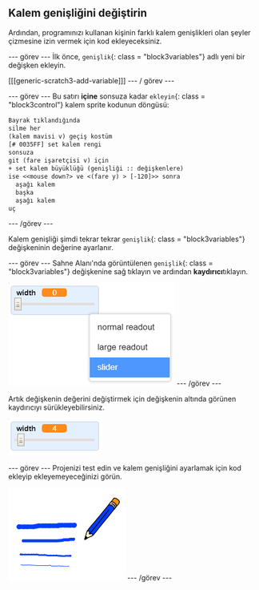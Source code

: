 ## Kalem genişliğini değiştirin

Ardından, programınızı kullanan kişinin farklı kalem genişlikleri olan şeyler çizmesine izin vermek için kod ekleyeceksiniz.

\--- görev \--- İlk önce, `genişlik`{: class = "block3variables"} adlı yeni bir değişken ekleyin.

[[[generic-scratch3-add-variable]]] \--- / görev \---

\--- görev \--- Bu satırı **içine** sonsuza kadar `ekleyin`{: class = "block3control"} kalem sprite kodunun döngüsü:

```blocks3
Bayrak tıklandığında
silme her
(kalem mavisi v) geçiş kostüm
[# 0035FF] set kalem rengi
sonsuza
git (fare işaretçisi v) için
+ set kalem büyüklüğü (genişliği :: değişkenlere)
ise <<mouse down?> ve <(fare y) > [-120]>> sonra 
  aşağı kalem
  başka
  aşağı kalem
uç
```

\--- /görev \---

Kalem genişliği şimdi tekrar tekrar `genişlik`{: class = "block3variables"} değişkeninin değerine ayarlanır.

\--- görev \--- Sahne Alanı'nda görüntülenen `genişlik`{: class = "block3variables"} değişkenine sağ tıklayın ve ardından **kaydırıcı**tıklayın.

![ekran alıntısı](images/paint-slider.png) \--- /görev \---

Artık değişkenin değerini değiştirmek için değişkenin altında görünen kaydırıcıyı sürükleyebilirsiniz.

![ekran alıntısı](images/paint-slider-change.png)

\--- görev \--- Projenizi test edin ve kalem genişliğini ayarlamak için kod ekleyip ekleyemeyeceğinizi görün.

![ekran görüntüsü](images/paint-width-test.png) \--- /görev \---